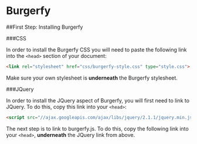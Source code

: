 Burgerfy
========


##First Step: Installing Burgerfy


###CSS


In order to install the Burgerfy CSS you will need to paste the following link into the `<head>` section of your document:

```HTML
<link rel="stylesheet" href="css/burgerfy-style.css" type="style.css">
```

Make sure your own stylesheet is **underneath** the Burgerfy stylesheet.

###JQuery

In order to install the JQuery aspect of Burgerfy, you will first need to link to JQuery. To do this, copy this link into your `<head>`:

```HTML 
<script src="//ajax.googleapis.com/ajax/libs/jquery/2.1.1/jquery.min.js"></script>
```

The next step is to link to burgerfy.js. To do this, copy the following link into your `<head>`, **underneath** the JQuery link from above.
